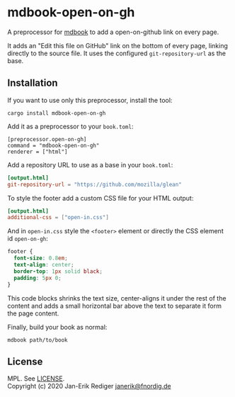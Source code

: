 # mdbook-open-on-gh

A preprocessor for [mdbook][] to add a open-on-github link on every page.

[mdbook]: https://github.com/rust-lang/mdBook

It adds an "Edit this file on GitHub" link on the bottom of every page, linking directly to the source file.
It uses the configured `git-repository-url` as the base.

## Installation

If you want to use only this preprocessor, install the tool:

```
cargo install mdbook-open-on-gh
```

Add it as a preprocessor to your `book.toml`:

```
[preprocessor.open-on-gh]
command = "mdbook-open-on-gh"
renderer = ["html"]
```

Add a repository URL to use as a base in your `book.toml`:

```toml
[output.html]
git-repository-url = "https://github.com/mozilla/glean"
```

To style the footer add a custom CSS file for your HTML output:

```toml
[output.html]
additional-css = ["open-in.css"]
```

And in `open-in.css` style the `<footer>` element or directly the CSS element id `open-on-gh`:

```css
footer {
  font-size: 0.8em;
  text-align: center;
  border-top: 1px solid black;
  padding: 5px 0;
}
```

This code blocks shrinks the text size, center-aligns it under the rest of the content
and adds a small horizontal bar above the text to separate it form the page content.


Finally, build your book as normal:

```
mdbook path/to/book
```

## License

MPL. See [LICENSE](LICENSE).  
Copyright (c) 2020 Jan-Erik Rediger <janerik@fnordig.de>

